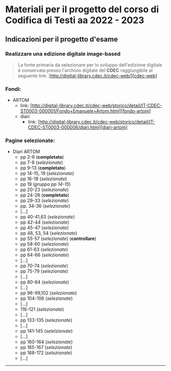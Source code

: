 # Materiali per il progetto del corso di Codifica di Testi aa 2022 - 2023
## Indicazioni per il progetto d'esame
### Realizzare una edizione digitale image-based

> La fonte primaria da selezionare per lo sviluppo dell'edizione digitale è conservata presso l'archivio digitale del **CDEC** raggiungibile al seguente link: [http://digital-library.cdec.it/cdec-web/][cdec-web]

### Fondi:
- ARTOM
    - link: [http://digital-library.cdec.it/cdec-web/storico/detail/IT-CDEC-ST0003-000001/Fondo+Emanuele+Artom.html][fondo-artom]
    - diari
        - link: [http://digital-library.cdec.it/cdec-web/storico/detail/IT-CDEC-ST0003-000006/diari.html][diari-artom]

### Pagine selezionate:
- Diari ARTOM
    - pp 2-6 (**completato**)
    - pp 7-8 (_selezionate_)
    - pp 9-13 (**completato**)
    - pp 14-15, 19 (_selezionate_)
    - pp 16-18 (_selezionate_)
    - pp 19 (_gruppo pp 14-15_)
    - pp 20-23 (_selezionate_)
    - pp 24-28 (**completato**)
    - pp 29-33 (_selezionate_)
    - pp. 34-36 (_selezionate_)
    - \[...\]
    - pp 40-41,63 (_selezionate_)
    - pp 42-44 (_selezionate_)
    - pp 45-47 (_selezionate_)
    - pp 48, 53, 54 (_selezionate_)
    - pp 55-57 (_selezionate_) (**controllare**)
    - pp 58-60 (_selezionate_)
    - pp 61-63 (_selezionate_)
    - pp 64-66 (_selezionate_)
    - \[...\]
    - pp 70-74 (_selezionate_)
    - pp 75-79 (_selezionate_)
    - \[...\]
    - pp 80-84 (_selezionate_)
    - \[...\]
    - pp 96-99,102 (_selezionate_)
    - pp 104-106 (_selezionate_)
    - \[...\]
    - 116-121 (_selezionate_)
    - \[...\]
    - pp 133-135 (_selezionate_)
    - \[...\]
    - pp 141-145 (_selelzionate_)
    - \[...\]
    - pp 160-164 (_selezionate_)
    - pp 165-167 (_selezionate_)
    - pp 168-172 (_selezionate_)
    - \[...\]
    


______________

[cdec-web]: http://digital-library.cdec.it/cdec-web/ 'CDEC Digital Archive'
[fondo-artom]: http://digital-library.cdec.it/cdec-web/storico/detail/IT-CDEC-ST0003-000001/Fondo+Emanuele+Artom.html 'Fondo Artom'
[diari-artom]: http://digital-library.cdec.it/cdec-web/storico/detail/IT-CDEC-ST0003-000006/diari.html 'Diari Artom'